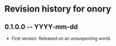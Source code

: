 # Revision history for onory

## 0.1.0.0 -- YYYY-mm-dd

* First version. Released on an unsuspecting world.
